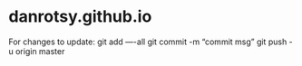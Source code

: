 # danrotsy.github.io

For changes to update:
git add —-all
git commit -m “commit msg”
git push -u origin master